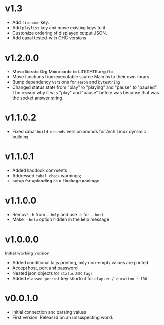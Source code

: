 # v1.3
- Add `filename` key.
- Add `playlist` key and move existing keys to it.
- Customize ordering of displayed output JSON.
- Add cabal tested-with GHC versions

# v1.2.0.0
- Move literate Org Mode code to LITERATE.org file
- Move functions from executable source Main.hs to their own library
- Bump dependency versions for `aeson` and `bytestring`
- Changed status.state from "play" to "playing" and "pause" to
  "paused".
  The reason why it was "play" and "pause" before was because
  that was the socket answer string.

# v1.1.0.2
[comment]: # (2023-10-23)
- Fixed cabal `build-depends` version bounds for Arch Linux dynamic
  building.

# v1.1.0.1
[comment]: # (2023-10-17)
- Added haddock comments
- Addressed `cabal check` warnings;
- setup for uploading as a Hackage package.

# v1.1.0.0
[comment]: # (2023-06-11)
- Remove `-h` from `--help` and use `-h` for `--host`
- Make `--help` option hidden in the help message

# v1.0.0.0
[comment]: # (2023-06-08)
Initial working version
- Added conditional tags printing, only non-empty values are printed
- Accept host, port and password
- Nested json objects for `status` and `tags`
- Added `elapsed_percent` key shortcut for `elapsed / duration * 100`

# v0.0.1.0
[comment]: # (2023-06-01)
- initial connection and parsing values
- First version. Released on an unsuspecting world.
